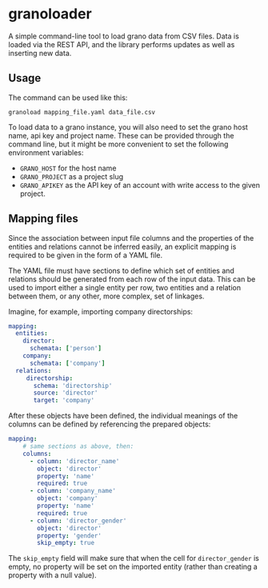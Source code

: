 # granoloader

A simple command-line tool to load grano data from CSV files. Data is
loaded via the REST API, and the library performs updates as well as
inserting new data.

## Usage

The command can be used like this:

	granoload mapping_file.yaml data_file.csv
	
To load data to a grano instance, you will also need to set the grano
host name, api key and project name. These can be provided through the
command line, but it might be more convenient to set the following 
environment variables:

* ``GRANO_HOST`` for the host name
* ``GRANO_PROJECT`` as a project slug
* ``GRANO_APIKEY`` as the API key of an account with write access to
  the given project.

## Mapping files

Since the association between input file columns and the properties of
the entities and relations cannot be inferred easily, an explicit
mapping is required to be given in the form of a YAML file.

The YAML file must have sections to define which set of entities and 
relations should be generated from each row of the input data. This
can be used to import either a single entity per row, two entities and
a relation between them, or any other, more complex, set of linkages.

Imagine, for example, importing company directorships:

```yaml
mapping:
  entities:
    director:
      schemata: ['person']
    company:
      schemata: ['company']
  relations:
  	 directorship:
  	   schema: 'directorship'
  	   source: 'director'
  	   target: 'company'
```

After these objects have been defined, the individual meanings of the
columns can be defined by referencing the prepared objects:

```yaml
mapping:
	# same sections as above, then:
	columns:
      - column: 'director_name'
        object: 'director'
        property: 'name'
        required: true
      - column: 'company_name'
        object: 'company'
        property: 'name'
        required: true
      - column: 'director_gender'
        object: 'director'
        property: 'gender'
        skip_empty: true
```

The ``skip_empty`` field will make sure that when the cell for
``director_gender`` is empty, no property will be set on the imported 
entity (rather than creating a property with a null value).

